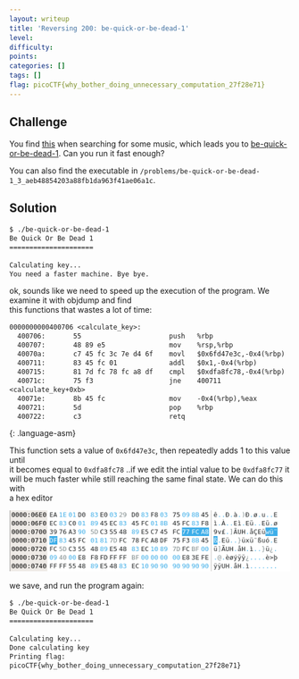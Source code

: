 ```yaml
---
layout: writeup
title: 'Reversing 200: be-quick-or-be-dead-1'
level: 
difficulty: 
points: 
categories: []
tags: []
flag: picoCTF{why_bother_doing_unnecessary_computation_27f28e71}
---
```

## Challenge

You find [this][1] when searching for some music, which leads you to
[be-quick-or-be-dead-1](writeupfiles/be-quick-or-be-dead-1). Can you run
it fast enough?

You can also find the executable in
`/problems/be-quick-or-be-dead-1_3_aeb48854203a88fb1da963f41ae06a1c`.

## Solution

    $ ./be-quick-or-be-dead-1
    Be Quick Or Be Dead 1
    =====================
    
    Calculating key...
    You need a faster machine. Bye bye.

ok, sounds like we need to speed up the execution of the program. We
examine it with objdump and find  
this functions that wastes a lot of time:

    0000000000400706 <calculate_key>:
      400706:       55                      push   %rbp
      400707:       48 89 e5                mov    %rsp,%rbp
      40070a:       c7 45 fc 3c 7e d4 6f    movl   $0x6fd47e3c,-0x4(%rbp)
      400711:       83 45 fc 01             addl   $0x1,-0x4(%rbp)
      400715:       81 7d fc 78 fc a8 df    cmpl   $0xdfa8fc78,-0x4(%rbp)
      40071c:       75 f3                   jne    400711 <calculate_key+0xb>
      40071e:       8b 45 fc                mov    -0x4(%rbp),%eax
      400721:       5d                      pop    %rbp
      400722:       c3                      retq
{: .language-asm}

This function sets a value of `0x6fd47e3c`, then repeatedly adds 1 to
this value until  
it becomes equal to `0xdfa8fc78` ..if we edit the intial value to be
`0xdfa8fc77` it  
will be much faster while still reaching the same final state. We can do
this with  
a hex editor

![](writeupfiles/be-quick-hex.png)

we save, and run the program again:

    $ ./be-quick-or-be-dead-1
    Be Quick Or Be Dead 1
    =====================
    
    Calculating key...
    Done calculating key
    Printing flag:
    picoCTF{why_bother_doing_unnecessary_computation_27f28e71}



[1]: https://www.youtube.com/watch?v=CTt1vk9nM9c
